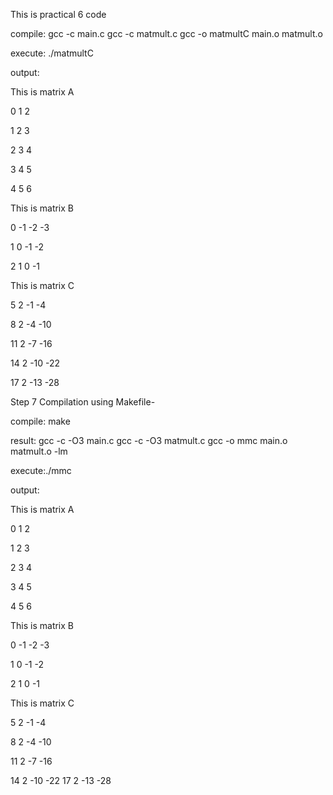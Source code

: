 This is practical 6 code

compile:
gcc -c main.c
gcc -c matmult.c
gcc -o matmultC main.o matmult.o

execute:
./matmultC

output:

This is matrix A

   0   1   2
   
   1   2   3
   
   2   3   4
   
   3   4   5
   
   4   5   6

 This is matrix B

   0  -1  -2  -3
   
   1   0  -1  -2
   
   2   1   0  -1

 This is matrix C

   5   2  -1  -4
   
   8   2  -4 -10
   
  11   2  -7 -16
  
  14   2 -10 -22
  
  17   2 -13 -28

Step 7 Compilation using Makefile-

compile:
 make

result:
gcc  -c -O3 main.c
gcc  -c -O3 matmult.c
gcc  -o mmc main.o matmult.o -lm

execute:./mmc

output:

This is matrix A

   0   1   2
   
   1   2   3
   
   2   3   4
   
   3   4   5
   
   4   5   6

 This is matrix B

   0  -1  -2  -3
   
   1   0  -1  -2
   
   2   1   0  -1

 This is matrix C

   5   2  -1  -4
   
   8   2  -4 -10
   
  11   2  -7 -16
  
  14   2 -10 -22
  17   2 -13 -28

